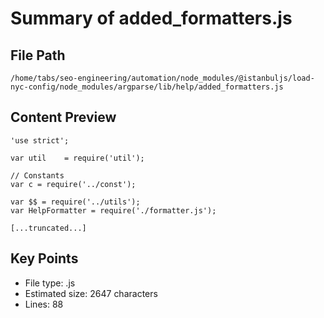 # Summary of added_formatters.js
  
## File Path
`/home/tabs/seo-engineering/automation/node_modules/@istanbuljs/load-nyc-config/node_modules/argparse/lib/help/added_formatters.js`

## Content Preview
```
'use strict';

var util    = require('util');

// Constants
var c = require('../const');

var $$ = require('../utils');
var HelpFormatter = require('./formatter.js');

[...truncated...]
```

## Key Points
- File type: .js
- Estimated size: 2647 characters
- Lines: 88
